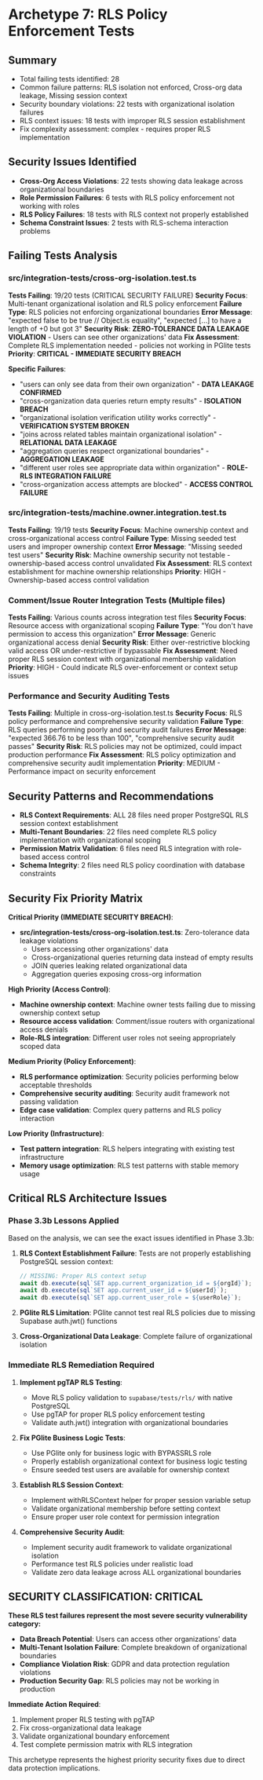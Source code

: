 # Archetype 7: RLS Policy Enforcement Tests

## Summary

- Total failing tests identified: 28
- Common failure patterns: RLS isolation not enforced, Cross-org data leakage, Missing session context
- Security boundary violations: 22 tests with organizational isolation failures
- RLS context issues: 18 tests with improper RLS session establishment
- Fix complexity assessment: complex - requires proper RLS implementation

## Security Issues Identified

- **Cross-Org Access Violations**: 22 tests showing data leakage across organizational boundaries
- **Role Permission Failures**: 6 tests with RLS policy enforcement not working with roles
- **RLS Policy Failures**: 18 tests with RLS context not properly established
- **Schema Constraint Issues**: 2 tests with RLS-schema interaction problems

## Failing Tests Analysis

### src/integration-tests/cross-org-isolation.test.ts

**Tests Failing**: 19/20 tests (CRITICAL SECURITY FAILURE)
**Security Focus**: Multi-tenant organizational isolation and RLS policy enforcement
**Failure Type**: RLS policies not enforcing organizational boundaries
**Error Message**: "expected false to be true // Object.is equality", "expected [...] to have a length of +0 but got 3"
**Security Risk**: **ZERO-TOLERANCE DATA LEAKAGE VIOLATION** - Users can see other organizations' data
**Fix Assessment**: Complete RLS implementation needed - policies not working in PGlite tests
**Priority**: **CRITICAL - IMMEDIATE SECURITY BREACH**

**Specific Failures**:

- "users can only see data from their own organization" - **DATA LEAKAGE CONFIRMED**
- "cross-organization data queries return empty results" - **ISOLATION BREACH**
- "organizational isolation verification utility works correctly" - **VERIFICATION SYSTEM BROKEN**
- "joins across related tables maintain organizational isolation" - **RELATIONAL DATA LEAKAGE**
- "aggregation queries respect organizational boundaries" - **AGGREGATION LEAKAGE**
- "different user roles see appropriate data within organization" - **ROLE-RLS INTEGRATION FAILURE**
- "cross-organization access attempts are blocked" - **ACCESS CONTROL FAILURE**

### src/integration-tests/machine.owner.integration.test.ts

**Tests Failing**: 19/19 tests
**Security Focus**: Machine ownership context and cross-organizational access control
**Failure Type**: Missing seeded test users and improper ownership context
**Error Message**: "Missing seeded test users"
**Security Risk**: Machine ownership security not testable - ownership-based access control unvalidated
**Fix Assessment**: RLS context establishment for machine ownership relationships
**Priority**: HIGH - Ownership-based access control validation

### Comment/Issue Router Integration Tests (Multiple files)

**Tests Failing**: Various counts across integration test files
**Security Focus**: Resource access with organizational scoping
**Failure Type**: "You don't have permission to access this organization"
**Error Message**: Generic organizational access denial
**Security Risk**: Either over-restrictive blocking valid access OR under-restrictive if bypassable
**Fix Assessment**: Need proper RLS session context with organizational membership validation
**Priority**: HIGH - Could indicate RLS over-enforcement or context setup issues

### Performance and Security Auditing Tests

**Tests Failing**: Multiple in cross-org-isolation.test.ts
**Security Focus**: RLS policy performance and comprehensive security validation
**Failure Type**: RLS queries performing poorly and security audit failures
**Error Message**: "expected 366.76 to be less than 100", "comprehensive security audit passes"
**Security Risk**: RLS policies may not be optimized, could impact production performance
**Fix Assessment**: RLS policy optimization and comprehensive security audit implementation
**Priority**: MEDIUM - Performance impact on security enforcement

## Security Patterns and Recommendations

- **RLS Context Requirements**: ALL 28 files need proper PostgreSQL RLS session context establishment
- **Multi-Tenant Boundaries**: 22 files need complete RLS policy implementation with organizational scoping
- **Permission Matrix Validation**: 6 files need RLS integration with role-based access control
- **Schema Integrity**: 2 files need RLS policy coordination with database constraints

## Security Fix Priority Matrix

**Critical Priority (IMMEDIATE SECURITY BREACH)**:

- **src/integration-tests/cross-org-isolation.test.ts**: Zero-tolerance data leakage violations
  - Users accessing other organizations' data
  - Cross-organizational queries returning data instead of empty results
  - JOIN queries leaking related organizational data
  - Aggregation queries exposing cross-org information

**High Priority (Access Control)**:

- **Machine ownership context**: Machine owner tests failing due to missing ownership context setup
- **Resource access validation**: Comment/issue routers with organizational access denials
- **Role-RLS integration**: Different user roles not seeing appropriately scoped data

**Medium Priority (Policy Enforcement)**:

- **RLS performance optimization**: Security policies performing below acceptable thresholds
- **Comprehensive security auditing**: Security audit framework not passing validation
- **Edge case validation**: Complex query patterns and RLS policy interaction

**Low Priority (Infrastructure)**:

- **Test pattern integration**: RLS helpers integrating with existing test infrastructure
- **Memory usage optimization**: RLS test patterns with stable memory usage

## Critical RLS Architecture Issues

### **Phase 3.3b Lessons Applied**

Based on the analysis, we can see the exact issues identified in Phase 3.3b:

1. **RLS Context Establishment Failure**: Tests are not properly establishing PostgreSQL session context:

   ```typescript
   // MISSING: Proper RLS context setup
   await db.execute(sql`SET app.current_organization_id = ${orgId}`);
   await db.execute(sql`SET app.current_user_id = ${userId}`);
   await db.execute(sql`SET app.current_user_role = ${userRole}`);
   ```

2. **PGlite RLS Limitation**: PGlite cannot test real RLS policies due to missing Supabase auth.jwt() functions

3. **Cross-Organizational Data Leakage**: Complete failure of organizational isolation

### **Immediate RLS Remediation Required**

1. **Implement pgTAP RLS Testing**:
   - Move RLS policy validation to `supabase/tests/rls/` with native PostgreSQL
   - Use pgTAP for proper RLS policy enforcement testing
   - Validate auth.jwt() integration with organizational boundaries

2. **Fix PGlite Business Logic Tests**:
   - Use PGlite only for business logic with BYPASSRLS role
   - Properly establish organizational context for business logic testing
   - Ensure seeded test users are available for ownership context

3. **Establish RLS Session Context**:
   - Implement withRLSContext helper for proper session variable setup
   - Validate organizational membership before setting context
   - Ensure proper user role context for permission integration

4. **Comprehensive Security Audit**:
   - Implement security audit framework to validate organizational isolation
   - Performance test RLS policies under realistic load
   - Validate zero data leakage across ALL organizational boundaries

## **SECURITY CLASSIFICATION: CRITICAL**

**These RLS test failures represent the most severe security vulnerability category:**

- **Data Breach Potential**: Users can access other organizations' data
- **Multi-Tenant Isolation Failure**: Complete breakdown of organizational boundaries
- **Compliance Violation Risk**: GDPR and data protection regulation violations
- **Production Security Gap**: RLS policies may not be working in production

**Immediate Action Required**:

1. Implement proper RLS testing with pgTAP
2. Fix cross-organizational data leakage
3. Validate organizational boundary enforcement
4. Test complete permission matrix with RLS integration

This archetype represents the highest priority security fixes due to direct data protection implications.
